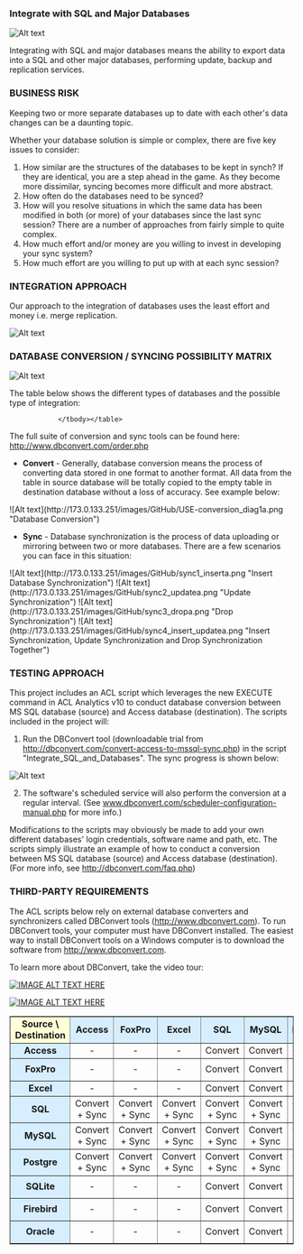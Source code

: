### Integrate with SQL and Major Databases ###

![Alt text](http://173.0.133.251/images/GitHub/Sync-Deployment-fulla.jpg "Integrate with SQL and Major Databases")

Integrating with SQL and major databases means the ability to export data into a SQL and other major databases, performing update, backup and replication services.



### BUSINESS RISK ###

Keeping two or more separate databases up to date with each other's data changes can be a daunting topic. 

Whether your database solution is simple or complex, there are five key issues to consider:

<ol>
<li>How similar are the structures of the databases to be kept in synch? If they are identical, you are a step ahead in the game. As they become more dissimilar, syncing becomes more difficult and more abstract.</li>
<li>How often do the databases need to be synced?</li>
<li>How will you resolve situations in which the same data has been modified in both (or more) of your databases since the last sync session? There are a number of approaches from fairly simple to quite complex.</li>
<li>How much effort and/or money are you willing to invest in developing your sync system?</li>
<li>How much effort are you willing to put up with at each sync session?</li>
</ol>


### INTEGRATION APPROACH ###

Our approach to the integration of databases uses the least effort and money i.e. merge replication.

![Alt text](http://173.0.133.251/images/GitHub/approach.gif "Integration Approach")


### DATABASE CONVERSION / SYNCING POSSIBILITY MATRIX ###

![Alt text](http://173.0.133.251/images/GitHub/synch2a.gif "Integrate with Databases")

The table below shows the different types of databases and the possible type of integration:

<table width="730" border="1" cellspacing="0" cellpadding="3">
                      <tbody><tr>
                        <td width="100" height="40px;" bgcolor="#ffffd7" class="style1"><div align="center"><span class="content">
  						<strong>Source \<br>Destination</strong></span></div></td>
                        <td width="70" bgcolor="#d7eeff"><div align="center"><span class="content">
							<strong>Access</strong></span></div></td>
                        <td width="70" bgcolor="#d7eeff"><div align="center"><span class="content">
							<strong>FoxPro</strong></span></div></td>
                        <td width="70" bgcolor="#d7eeff"><div align="center"><span class="content">
							<strong>Excel</strong></span></div></td>
                        <td width="70" bgcolor="#d7eeff"><div align="center"><span class="content">
							<strong>SQL</strong></span></div></td>
                        <td width="70" bgcolor="#d7eeff"><div align="center"><span class="content">
							<strong>MySQL</strong></span></div></td>
                        <td width="70" bgcolor="#d7eeff"><div align="center"><span class="content">
							<strong>Postgre</strong></span></div></td>
                        <td width="70" bgcolor="#d7eeff"><div align="center"><span class="content">
							<strong>SQLite</strong></span></div></td>
                        <td width="70" bgcolor="#d7eeff"><div align="center"><span class="content">
							<strong>Firebird</strong></span></div></td>
                        <td width="70" bgcolor="#d7eeff"><div align="center"><span class="content">
							<strong>Oracle</strong></span></div></td>
                      </tr>
                      <tr>
                        <td width="70" bgcolor="#d7eeff" style="height: 27px"><div align="center"><span class="content">
							<strong>Access</strong></span></div></td>
                        <td style="height: 27px"><div align="center">-</div></td>
                        <td style="height: 27px"><div align="center">-</div></td>
                        <td style="height: 27px"><div align="center">-</div></td>
                        <td style="height: 27px"><div align="center">Convert</div></td>
                        <td style="height: 27px"><div align="center">Convert</div></td>
                        <td style="height: 27px"><div align="center">Convert</div></td>
                        <td style="height: 27px"><div align="center">-</div></td>
                        <td style="height: 27px"><div align="center">-</div></td>
                        <td style="height: 27px"><div align="center">-</div></td>
                      </tr>
                      <tr>
                        <td width="70" height="40px;" bgcolor="#d7eeff"><div align="center"><span class="content">
							<strong>FoxPro</strong></span></div></td>
                        <td><div align="center">-</div></td>
                        <td><div align="center">-</div></td>
                        <td><div align="center">-</div></td>
                        <td><div align="center">Convert</div></td>
                        <td><div align="center">Convert</div></td>
                        <td><div align="center">-</div></td>
                        <td><div align="center">-</div></td>
                        <td><div align="center">-</div></td>
                        <td><div align="center">-</div></td>
                      </tr>
                      <tr>
                        <td width="70" bgcolor="#d7eeff" style="height: 26px"><div align="center"><span class="content">
							<strong>Excel</strong></span></div></td>                        
                        <td style="height: 26px"><div align="center">-</div></td>
                        <td style="height: 26px"><div align="center">-</div></td>
                        <td style="height: 26px"><div align="center">-</div></td>
                        <td style="height: 26px"><div align="center">Convert</div></td>
                        <td style="height: 26px"><div align="center">Convert</div></td>
                        <td style="height: 26px"><div align="center">-</div></td>
                        <td style="height: 26px"><div align="center">-</div></td>
                        <td style="height: 26px"><div align="center">-</div></td>
                        <td style="height: 26px"><div align="center">-</div></td>
                      </tr>
                      <tr>
                        <td width="70" height="40px;" bgcolor="#d7eeff"><div align="center"><span class="content">
							<strong>SQL</strong></span></div></td>
                        <td><div align="center">Convert</div><div align="center">
						+ Sync</div></td>
                        <td><div align="center">Convert</div><div align="center">
						+ Sync</div></td>
                        <td><div align="center">Convert</div><div align="center">
						+ Sync</div></td>
                        <td><div align="center">Convert</div><div align="center">
						+ Sync</div></td>
                        <td><div align="center">Convert</div><div align="center">
						+ Sync</div></td>
                        <td><div align="center">Convert</div><div align="center">
						+ Sync</div></td>
                        <td><div align="center">Convert</div><div align="center">
						+ Sync</div></td>
                        <td><div align="center">Convert</div><div align="center">
						+ Sync</div></td>
                        <td><div align="center">Convert</div><div align="center">
						+ Sync</div></td>
                      </tr>
                      <tr>
                        <td width="70" height="40px;" bgcolor="#d7eeff"><div align="center"><span class="content">
							<strong>MySQL</strong></span></div></td>
                        <td><div align="center">Convert</div><div align="center">
						+ Sync</div></td>
                        <td><div align="center">Convert</div><div align="center">
						+ Sync</div></td>
                        <td><div align="center">Convert</div><div align="center">
						+ Sync</div></td>
                        <td><div align="center">Convert</div><div align="center">
						+ Sync</div></td>
                        <td><div align="center">Convert</div><div align="center">
						+ Sync</div></td>
                        <td><div align="center">Convert</div><div align="center">
						+ Sync</div></td>
                        <td><div align="center">Convert</div><div align="center">
						+ Sync</div></td>
                        <td><div align="center">Convert</div><div align="center">
						+ Sync</div></td>
                        <td><div align="center">Convert</div><div align="center">
						+ Sync</div></td>
                      </tr>
                      <tr>
                        <td width="70" height="40px;" bgcolor="#d7eeff"><div align="center"><span class="content">
							<strong>Postgre</strong></span></div></td>
                        <td><div align="center">Convert</div><div align="center">
						+ Sync</div></td>
                        <td><div align="center">Convert</div><div align="center">
						+ Sync</div></td>
                        <td><div align="center">Convert</div><div align="center">
						+ Sync</div></td>
                        <td><div align="center">Convert</div><div align="center">
						+ Sync</div></td>
                        <td><div align="center">Convert</div><div align="center">
						+ Sync</div></td>
                        <td><div align="center">Convert</div><div align="center">
						+ Sync</div></td>
                        <td><div align="center">Convert</div><div align="center">
						+ Sync</div></td>
                        <td><div align="center">Convert</div><div align="center">
						+ Sync</div></td>
                        <td><div align="center">Convert</div><div align="center">
						+ Sync</div></td>
                      </tr>
                      <tr>
                        <td width="70" height="40px;" bgcolor="#d7eeff"><div align="center"><span class="content">
							<strong>SQLite</strong></span></div></td>
                        <td><div align="center">-</div></td>
                        <td><div align="center">-</div></td>
                        <td><div align="center">-</div></td>
                        <td><div align="center">Convert</div></td>
                        <td><div align="center">Convert</div></td>
                        <td><div align="center">-</div></td>
                        <td><div align="center">-</div></td>
                        <td><div align="center">-</div></td>
                        <td><div align="center">-</div></td>
                      </tr>
                      <tr>
                        <td width="70" height="40px;" bgcolor="#d7eeff"><div align="center"><span class="content">
							<strong>Firebird</strong></span></div></td>
                        <td><div align="center">-</div></td>
                        <td><div align="center">-</div></td>
                        <td><div align="center">-</div></td>
                        <td><div align="center">Convert</div></td>
                        <td><div align="center">Convert</div></td>
                        <td><div align="center">-</div></td>
                        <td><div align="center">-</div></td>
                        <td><div align="center">-</div></td>
                        <td><div align="center">-</div></td>
                      </tr>
                      <tr>
                        <td width="70" height="40px;" bgcolor="#d7eeff"><div align="center"><span class="content">
							<strong>Oracle</strong></span></div></td>
                        <td><div align="center">-</div></td>
                        <td><div align="center">-</div></td>
                        <td><div align="center">-</div></td>
                        <td><div align="center">Convert</div></td>
                        <td><div align="center">Convert</div></td>
                        <td><div align="center">-</div></td>
                        <td><div align="center">-</div></td>
                        <td><div align="center">-</div></td>
                        <td><div align="center">-</div></td>                       
                      </tr>
                      
                </tbody></table>

The full suite of conversion and sync tools can be found here: http://www.dbconvert.com/order.php


<ul>
<li><strong>Convert</strong> - Generally, database conversion means the process of converting data stored in one format to another format.  All data from the table in source database will be totally copied to the empty table in destination database without a loss of accuracy.  See example below:</li>
</ul>
![Alt text](http://173.0.133.251/images/GitHub/USE-conversion_diag1a.png "Database Conversion")
<ul>
<li><strong>Sync</strong> - Database synchronization is the process of data uploading or mirroring between two or more databases.   There are a few scenarios you can face in this situation:</li>
</ul>
![Alt text](http://173.0.133.251/images/GitHub/sync1_inserta.png "Insert Database Synchronization")
![Alt text](http://173.0.133.251/images/GitHub/sync2_updatea.png	"Update Synchronization")
![Alt text](http://173.0.133.251/images/GitHub/sync3_dropa.png "Drop Synchronization")
![Alt text](http://173.0.133.251/images/GitHub/sync4_insert_updatea.png "Insert Synchronization, Update Synchronization and Drop Synchronization Together")


### TESTING APPROACH ###

This project includes an ACL script which leverages the new EXECUTE command in ACL Analytics v10 to conduct database conversion between MS SQL database (source) and Access database (destination). The scripts included in the project will:

1.  Run the DBConvert tool (downloadable trial from http://dbconvert.com/convert-access-to-mssql-sync.php) in the script "Integrate_SQL_and_Databases".  The sync progress is shown below:

![Alt text](http://173.0.133.251/images/GitHub/progress.gif "Synchronization Progress")

2.  The software's scheduled service will also perform the conversion at a regular interval.  (See www.dbconvert.com/scheduler-configuration-manual.php for more info.)


Modifications to the scripts may obviously be made to add your own different databases' login credentials, software name and path, etc. The scripts simply illustrate an example of how to conduct a conversion between MS SQL database (source) and Access database (destination).  (For more info, see http://dbconvert.com/faq.php)


### THIRD-PARTY REQUIREMENTS ###

The ACL scripts below rely on external database converters and synchronizers called DBConvert tools (http://www.dbconvert.com).  To run DBConvert tools, your computer must have DBConvert installed. The easiest way to install DBConvert tools on a Windows computer is to download the software from http://www.dbconvert.com.


To learn more about DBConvert, take the video tour:

[![IMAGE ALT TEXT HERE](http://173.0.133.251/images/GitHub/video-img.jpg)](http://www.youtube.com/v/N_tAwAROclE?version=3&hl=ru_RU&rel=0)

[![IMAGE ALT TEXT HERE](http://173.0.133.251/images/GitHub/3rd-party.gif)](http://www.dbconvert.com/order.php)


